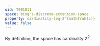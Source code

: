 ```yaml
---
uid: T001011
space: bing's-discrete-extension-space
property: cardinality-leq-2^{mathfrak(c)}
value: false
---
```

By definition, the space has cardinality $2^{2^\mathfrak{c}}$.

